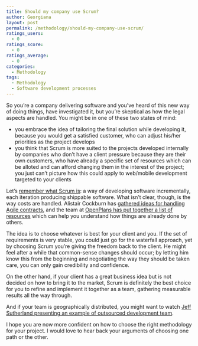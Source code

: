 ```yaml
---
title: Should my company use Scrum?
author: Georgiana
layout: post
permalink: /methodology/should-my-company-use-scrum/
ratings_users:
  - 0
ratings_score:
  - 0
ratings_average:
  - 0
categories:
  - Methodology
tags:
  - Methodology
  - Software development processes
---
```

So you&#8217;re a company delivering software and you&#8217;ve heard of this new way of doing things, have investigated it, but you&#8217;re skeptical as how the legal aspects are handled. You might be in one of these two states of mind:

  * you embrace the idea of tailoring the final solution while developing it, because you would get a satisfied customer, who can adjust his/her priorities as the project develops
  * you think that Scrum is more suited to the projects developed internally by companies who don&#8217;t have a client pressure because they are their own customers, who have already a specific set of resources which can be alloted and can afford changing them in the interest of the project; you just can&#8217;t picture how this could apply to web/mobile development targeted to your clients

Let&#8217;s [remember what Scrum is][1]: a way of developing software incrementally, each iteration producing shippable software. What isn&#8217;t clear, though, is the way costs are handled. Alistair Cockburn has [gathered ideas for handling Agile contracts][2], and the team at [OpenPlans has put together a list of resources][3] which can help you understand how things are already done by others.

The idea is to choose whatever is best for your client and you. If the set of requirements is very stable, you could just go for the waterfall approach, yet by choosing Scrum you&#8217;re giving the freedom back to the client. He might feel after a while that common-sense changes should occur; by letting him know this from the beginning and negotiating the way they should be taken care, you can only gain credibility and confidence.

On the other hand, if your client has a great business idea but is not decided on how to bring it to the market, Scrum is definitely the best choice for you to refine and implement it together as a team, gathering measurable results all the way through.

And if your team is geographically distributed, you might want to watch [Jeff Sutherland presenting an example of outsourced development team][4].

I hope you are now more confident on how to choose the right methodology for your project. I would love to hear back your arguments of choosing one path or the other.

 [1]: http://www.tekkie.ro/methodology/scrum-the-basics/ "The basic ideas and rules of Scrum approach for developing software"
 [2]: http://alistair.cockburn.us/Agile+contracts "Alistair Cockburn about Agile contracts"
 [3]: http://www.openplans.org/projects/agile-contracts/project-home "Agile contracts resources @ OpenPlans"
 [4]: http://www.infoq.com/presentations/Distributed-Scrum-Sutherland-Schoonheim "Video - Jeff Sutherland: Reaching Hyper-Productivity with Outsourced Development Teams"